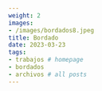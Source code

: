 ```yaml
---
weight: 2
images:
- /images/bordados8.jpeg
title: Bordado
date: 2023-03-23
tags:
- trabajos # homepage
- bordados
- archivos # all posts
---
```


